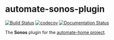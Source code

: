 # automate-sonos-plugin
[![Build Status](https://app.travis-ci.com/majamassarini/automate-sonos-plugin.svg?branch=main)](https://app.travis-ci.com/majamassarini/automate-sonos-plugin)
[![codecov](https://codecov.io/gh/majamassarini/automate-sonos-plugin/branch/main/graph/badge.svg?token=pOvjwMbn6E)](https://codecov.io/gh/majamassarini/automate-sonos-plugin)
[![Documentation Status](https://readthedocs.org/projects/automate-sonos-plugin/badge/?version=latest)](https://automate-sonos-plugin.readthedocs.io/en/latest/?badge=latest)

The **Sonos** plugin for the [automate-home project](https://maja-massarini-automate-home.readthedocs-hosted.com/en/latest/?).
